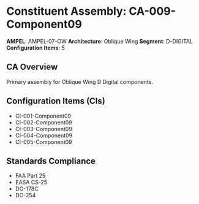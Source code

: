 # Constituent Assembly: CA-009-Component09

**AMPEL**: AMPEL-07-OW
**Architecture**: Oblique Wing
**Segment**: D-DIGITAL
**Configuration Items**: 5

## CA Overview
Primary assembly for Oblique Wing D Digital components.

## Configuration Items (CIs)
- CI-001-Component09
- CI-002-Component09
- CI-003-Component09
- CI-004-Component09
- CI-005-Component09

## Standards Compliance
- FAA Part 25
- EASA CS-25
- DO-178C
- DO-254
